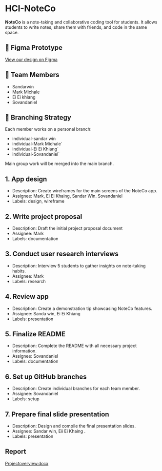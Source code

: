 # HCI-NoteCo

**NoteCo** is a note-taking and collaborative coding tool for students. It allows students to write notes, share them with friends, and code in the same space.

## 🔗 Figma Prototype
[View our design on Figma](https://www.figma.com/design/225uRT9C69GkGQQuLzVAyT/NoteCO?node-id=0-1&t=r70CklBSZJbbF0dG-1)

## 👥 Team Members

- Sandarwin
- Mark Michale
- Ei Ei khiang
- Sovandaniel

## 🔀 Branching Strategy

Each member works on a personal branch:
- individual-sandar win
- individual-Mark Michale`
- individual-Ei Ei Khiang`
- individual-Sovandaniel`

Main group work will be merged into the main branch.

## 1. App design
- Description: Create wireframes for the main screens of the NoteCo app.
- Assignee: Mark, Ei Ei Khaing, Sandar Win. Sovandaniel
- Labels: design, wireframe
## 2. Write project proposal
- Description: Draft the initial project proposal document
- Assignee: Mark
- Labels: documentation
## 3. Conduct user research interviews
- Description: Interview 5 students to gather insights on note-taking habits.
- Assignee: Mark
- Labels: research

## 4. Review app
- Description: Create a demonstration tip showcasing NoteCo features.
- Assignee: Sanda win, Ei Ei Khiang
- Labels: presentation

## 5. Finalize README
- Description: Complete the README with all necessary project information.
- Assignee: Sovandaniel
- Labels: documentation

## 6. Set up GitHub branches
- Description: Create individual branches for each team member.
- Assignee: Sovandaniel
- Labels: setup
   
## 7. Prepare final slide presentation
- Description: Design and compile the final presentation slides.
- Assignee: Sandar win, Eii Ei Khaing
.
- Labels: presentation

## Report
[Projectoverview.docx](https://github.com/user-attachments/files/20026897/Projectoverview.docx)
